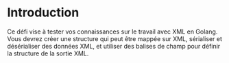 # Introduction

Ce défi vise à tester vos connaissances sur le travail avec XML en Golang. Vous devrez créer une structure qui peut être mappée sur XML, sérialiser et désérialiser des données XML, et utiliser des balises de champ pour définir la structure de la sortie XML.
